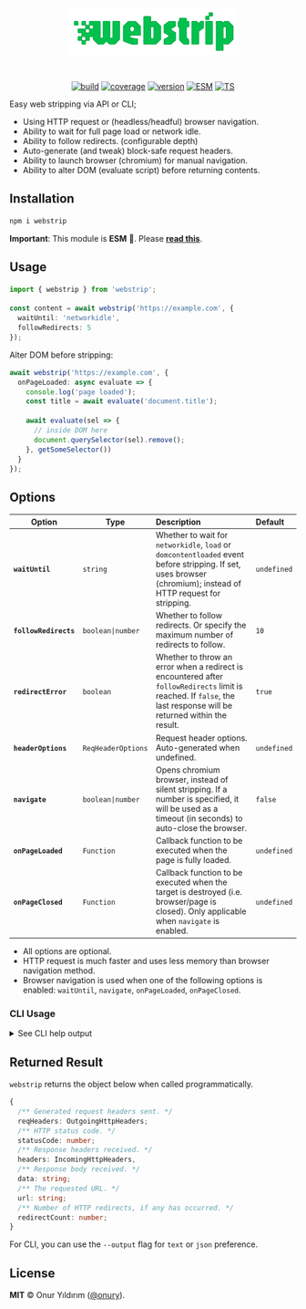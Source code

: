 <h1 align="center">
    <img alt="webstrip" src="https://github.com/onury/webstrip/raw/main/_assets/logo.svg" width="300" height="auto" style="margin-bottom:20px">
</h1>

<p align="center">
  <a href="https://github.com/onury/webstrip/actions/workflows/node.js.yml"><img src="https://github.com/onury/webstrip/actions/workflows/node.js.yml/badge.svg" alt="build" /></a>
  <a href="https://github.com/onury/webstrip/actions/workflows/node.js.yml"><img src="https://img.shields.io/badge/coverage-100%25-2BB150?logo=vitest&logoColor=%23FDC72B&style=flat" alt="coverage" /></a>
  <a href="https://www.npmjs.com/package/webstrip"><img src="https://img.shields.io/npm/v/webstrip.svg?style=flat&label=&color=%23C6234B&logo=npm" alt="version" /></a>
  <a href="https://gist.github.com/onury/d3f3d765d7db2e8b2d050d14315f2ac7"><img src="https://img.shields.io/badge/ESM-F7DF1E?style=flat" alt="ESM" /></a>
  <a href="https://www.typescriptlang.org/"><img src="https://img.shields.io/badge/TS-3260C7?style=flat" alt="TS" /></a>
</p>

Easy web stripping via API or CLI;
- Using HTTP request or (headless/headful) browser navigation.
- Ability to wait for full page load or network idle.
- Ability to follow redirects. (configurable depth)
- Auto-generate (and tweak) block-safe request headers.
- Ability to launch browser (chromium) for manual navigation.
- Ability to alter DOM (evaluate script) before returning contents.

## Installation

```sh
npm i webstrip
```

**Important**: This module is **ESM** 🔆. Please [**read this**](https://gist.github.com/onury/d3f3d765d7db2e8b2d050d14315f2ac7). 


## Usage

```typescript
import { webstrip } from 'webstrip';

const content = await webstrip('https://example.com', {
  waitUntil: 'networkidle',
  followRedirects: 5
});
```

Alter DOM before stripping:
```typescript
await webstrip('https://example.com', {
  onPageLoaded: async evaluate => {
    console.log('page loaded');
    const title = await evaluate('document.title');
    
    await evaluate(sel => {
      // inside DOM here
      document.querySelector(sel).remove();
    }, getSomeSelector())
  }
});
```

## Options

| Option | Type | Description | Default |
| ------ | ---- | :---------- | :------ |
| **` waitUntil `**| `string` | Whether to wait for `networkidle`, `load` or `domcontentloaded` event before stripping. If set, uses browser (chromium); instead of HTTP request for stripping.| `undefined` |
| **` followRedirects `**| `boolean\|number` | Whether to follow redirects. Or specify the maximum number of redirects to follow.| `10` |
| **` redirectError `**| `boolean` | Whether to throw an error when a redirect is encountered after `followRedirects` limit is reached. If `false`, the last response will be returned within the result.| `true` |
| **` headerOptions `**| `ReqHeaderOptions` | Request header options. Auto-generated when undefined. | `undefined` |
| **` navigate `**| `boolean\|number` | Opens chromium browser, instead of silent stripping. If a number is specified, it will be used as a timeout (in seconds) to auto-close the browser.| `false` |
| **` onPageLoaded `**| `Function` | Callback function to be executed when the page is fully loaded.| `undefined` |
| **` onPageClosed `**| `Function` | Callback function to be executed when the target is destroyed (i.e. browser/page is closed). Only applicable when `navigate` is enabled.| `undefined` |

- All options are optional. 
- HTTP request is much faster and uses less memory than browser navigation method.
- Browser navigation is used when one of the following options is enabled: `waitUntil`, `navigate`, `onPageLoaded`, `onPageClosed`. 

### CLI Usage

<details>
<summary>See CLI help output</summary>
<pre language="shell"><code>Usage
&#x200B;  $ webstrip {url} [options]
&#x200B;
Options
  --wait-until, -w        Wait for the specified event before stripping. One
&#x200B;                          of: networkidle, load, domcontentloaded
  --follow-redirects, -f  Maximum number of redirects to follow.
&#x200B;                          Default: 10
  --redirect-error        Whether to throw when redirect limit is reached.
&#x200B;                          Default: true
  --navigate, -n          Open chromium browser, instead of silent stripping.
&#x200B;                          Pass a number to set a timeout (in seconds) to
&#x200B;                          auto-close the browser.
  --eval, -e              Evaluate a script on the page's context before
&#x200B;                          stripping.
  --output, -o            Output format. One of: json, text
&#x200B;                          Default: text
  --language              What should be included in the "Accept-Language"
&#x200B;                          header. One of: none, default, random, any
  --encoding              What should be included in the "Accept-Encoding"
&#x200B;                          header. One of: none, default, random, any
  --mime                  What should be included in the "Accept" (MIME)
&#x200B;                          header. One of: none, default, random, any
  --ua                    What should be included in the "User-Agent" header.
&#x200B;                          One of: none, default, random
  --referer               What should be included in the "Referer" header. One
&#x200B;                          of: none, default, random
  --no-cache              Whether the response should not be cached.
&#x200B;                          Default: true
  --secure                Whether to upgrade insecure (HTTP) requests to
&#x200B;                          secure (HTTPS) requests.
&#x200B;                          Default: true
  --dnt                   Whether to enable the "Do Not Track" (DNT) header.
&#x200B;                          Default: true
  --keep-alive            Whether to keep the connection alive.
&#x200B; 
Examples
&#x200B;  $ webstrip https://google.com -f 5 --ua random
&#x200B;  $ webstrip https://amazon.com -w load -e "document.querySelector('#navbar').remove()"
</code></pre>
</details>

## Returned Result

`webstrip` returns the object below when called programmatically.

```ts
{
  /** Generated request headers sent. */
  reqHeaders: OutgoingHttpHeaders;
  /** HTTP status code. */
  statusCode: number;
  /** Response headers received. */
  headers: IncomingHttpHeaders,
  /** Response body received. */
  data: string;
  /** The requested URL. */
  url: string;
  /** Number of HTTP redirects, if any has occurred. */
  redirectCount: number;
}
```

For CLI, you can use the `--output` flag for `text` or `json` preference.

## License

**MIT** ©️ Onur Yıldırım ([@onury](https://github.com/onury)).
